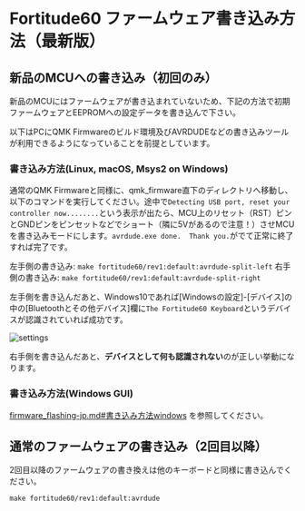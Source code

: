 # Fortitude60 ファームウェア書き込み方法（最新版）

## 新品のMCUへの書き込み（初回のみ）
新品のMCUにはファームウェアが書き込まれていないため、下記の方法で初期ファームウェアとEEPROMへの設定データを書き込んで下さい。

以下はPCにQMK Firmwareのビルド環境及びAVRDUDEなどの書き込みツールが利用できるようになっていることを前提としています。

### 書き込み方法(Linux, macOS, Msys2 on Windows)
通常のQMK Firmwareと同様に、qmk_firmware直下のディレクトリへ移動し、以下のコマンドを実行してください。途中で``Detecting USB port, reset your controller now........``という表示が出たら、MCU上のリセット（RST）ピンとGNDピンをピンセットなどでショート（隣に5Vがあるので注意！）させMCUを書き込みモードにします。``avrdude.exe done.  Thank you.``がでて正常に終了すれば完了です。

左手側の書き込み: ``make fortitude60/rev1:default:avrdude-split-left``
右手側の書き込み: ``make fortitude60/rev1:default:avrdude-split-right``

左手側を書き込んだあと、Windows10であれば[Windowsの設定]-[デバイス]の中の[Bluetoothとその他デバイス]欄に``The Fortitude60 Keyboard``というデバイスが認識されていれば成功です。

![settings](https://i.imgur.com/q4k5N5o.png)

右手側を書き込んだあと、**デバイスとして何も認識されない**のが正しい挙動になります。

### 書き込み方法(Windows GUI)
[firmware_flashing-jp.md#書き込み方法windows](/firmware_flashing-jp.md#書き込み方法windows) を参照してください。

## 通常のファームウェアの書き込み（2回目以降）
2回目以降のファームウェアの書き換えは他のキーボードと同様に書き込んでください。

``make fortitude60/rev1:default:avrdude``